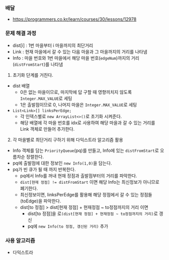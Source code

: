 ### 배달
- https://programmers.co.kr/learn/courses/30/lessons/12978

### 문제 해결 과정
- dist[i] : 1번 마을부터 i 마을까지의 최단거리
- Link : 현재 마을에서 갈 수 있는 다음 마을과 그 마을까지의 거리를 나타냄
- Info : 마을 번호와 1번 마을에서 해당 마을 번호(`edgeNum`)까지의 거리(`distFromStart`)를 나타냄

1. 초기화 단계를 거친다.
- dist 배열 
  - 0은 없는 마을이므로, 마지막에 답 구할 때 영향끼치지 않도록 `Integer.MAX_VALUE`로 세팅
  - 1은 출발점이므로 0, 나머지 마을은 `Integer.MAX_VALUE`로 세팅
- `List<Link>[] linksPerEdge;`
  - 각 인덱스별로 `new ArrayList<>()`로 초기화 시켜준다. 
  - 해당 배열에 각 마을 번호를 idx로 사용하여 해당 마을과 갈 수 있는 거리를 Link 객체로 만들어 추가한다. 
2. 각 마을별로 최단거리 구하기 위해 다익스트라 알고리즘 활용
- Info 객체를 담는 `PriorityQueue`(pq)를 만들고, Info에 있는 `distFromStart`로 오름차순 정렬한다. 
- pq에 출발점에 대한 정보인 `new Info(1,0)`을 담는다. 
- pq가 빈 큐가 될 때 까지 반복한다.
  - pq에서 Info를 꺼내 현재 정점과 출발점부터의 거리를 파악한다.
  - `dist[현재 정점] != distFromStart` 이면 해당 Info는 최신정보가 아니므로 폐기한다. 
  - 최신정보이면, linksPerEdge를 활용해 해당 정점에서 갈 수 있는 정점들(toEdge)을 파악한다.
  - dist[to 정점] > dist[현재 정점] + 현재정점 ~ to정점까지의 거리 이면 
    - dist[to 정점]을 로`(dist[현재 정점] + 현재정점 ~ to정점까지의 거리)`로 갱신
    - pq에 `new Info(to 정점, 갱신된 거리)` 추가 

### 사용 알고리즘
- 다익스트라 